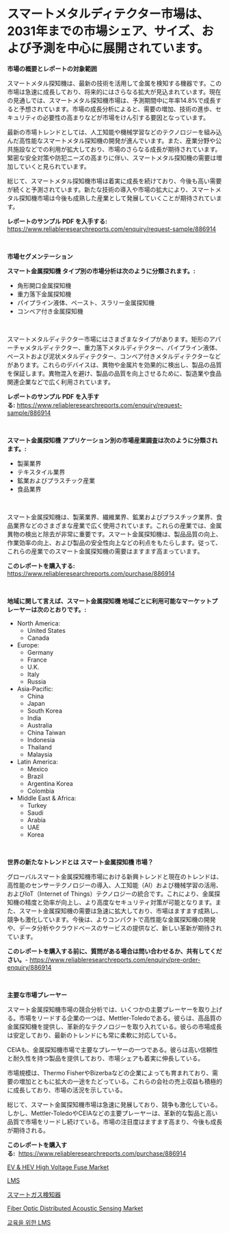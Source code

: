 <p><h1>スマートメタルディテクター市場は、2031年までの市場シェア、サイズ、および予測を中心に展開されています。</h1></p><p><strong>市場の概要とレポートの対象範囲</strong></p>
<p><p>スマートメタル探知機は、最新の技術を活用して金属を検知する機器です。この市場は急速に成長しており、将来的にはさらなる拡大が見込まれています。現在の見通しでは、スマートメタル探知機市場は、予測期間中に年率14.8%で成長すると予想されています。市場の成長分析によると、需要の増加、技術の進歩、セキュリティの必要性の高まりなどが市場をけん引する要因となっています。</p><p>最新の市場トレンドとしては、人工知能や機械学習などのテクノロジーを組み込んだ高性能なスマートメタル探知機の開発が進んでいます。また、産業分野や公共施設などでの利用が拡大しており、市場のさらなる成長が期待されています。緊密な安全対策や防犯ニーズの高まりに伴い、スマートメタル探知機の需要は増加していくと見られています。</p><p>総じて、スマートメタル探知機市場は着実に成長を続けており、今後も高い需要が続くと予測されています。新たな技術の導入や市場の拡大により、スマートメタル探知機市場は今後も成熟した産業として発展していくことが期待されています。</p></p>
<p><strong>レポートのサンプル PDF を入手する:</strong> <a href="https://www.reliableresearchreports.com/enquiry/request-sample/886914">https://www.reliableresearchreports.com/enquiry/request-sample/886914</a></p>
<p>&nbsp;</p>
<p><strong>市場セグメンテーション</strong></p>
<p><strong>スマート金属探知機 タイプ別の市場分析は次のように分類されます。:</strong></p>
<p><ul><li>角形開口金属探知機</li><li>重力落下金属探知機</li><li>パイプライン液体、ペースト、スラリー金属探知機</li><li>コンベア付き金属探知機</li></ul></p>
<p>&nbsp;</p>
<p><p>スマートメタルディテクター市場にはさまざまなタイプがあります。矩形のアパーチャメタルディテクター、重力落下メタルディテクター、パイプライン液体、ペーストおよび泥状メタルディテクター、コンベア付きメタルディテクターなどがあります。これらのデバイスは、異物や金属片を効果的に検出し、製品の品質を保証します。異物混入を避け、製品の品質を向上させるために、製造業や食品関連企業などで広く利用されています。</p></p>
<p><strong>レポートのサンプル PDF を入手する:</strong>&nbsp;<a href="https://www.reliableresearchreports.com/enquiry/request-sample/886914">https://www.reliableresearchreports.com/enquiry/request-sample/886914</a></p>
<p>&nbsp;</p>
<p><strong> スマート金属探知機 アプリケーション別の市場産業調査は次のように分類されます。:</strong></p>
<p><ul><li>製薬業界</li><li>テキスタイル業界</li><li>鉱業およびプラスチック産業</li><li>食品業界</li></ul></p>
<p>&nbsp;</p>
<p><p>スマート金属探知機は、製薬業界、繊維業界、鉱業およびプラスチック業界、食品業界などのさまざまな産業で広く使用されています。これらの産業では、金属異物の検出と除去が非常に重要です。スマート金属探知機は、製品品質の向上、作業効率の向上、および製品の安全性向上などの利点をもたらします。従って、これらの産業でのスマート金属探知機の需要はますます高まっています。</p></p>
<p><strong>このレポートを購入する:</strong>&nbsp; <a href="https://www.reliableresearchreports.com/purchase/886914">https://www.reliableresearchreports.com/purchase/886914</a></p>
<p>&nbsp;</p>
<p><strong>地域に関して言えば、スマート金属探知機 地域ごとに利用可能なマーケットプレーヤーは次のとおりです。:</strong></p>
<p><ul>
    <li>
        North America:
        <ul>
            <li>United States</li>
            <li>Canada</li>
        </ul>
    </li>
    <li>
        Europe:
        <ul>
            <li>Germany</li>
            <li>France</li>
            <li>U.K.</li>
            <li>Italy</li>
            <li>Russia</li>
        </ul>
    </li>
    <li>
        Asia-Pacific:
        <ul>
            <li>China</li>
            <li>Japan</li>
            <li>South Korea</li>
            <li>India</li>
            <li>Australia</li>
            <li>China Taiwan</li>
            <li>Indonesia</li>
            <li>Thailand</li>
            <li>Malaysia</li>
        </ul>
    </li>
    <li>
        Latin America:
        <ul>
            <li>Mexico</li>
            <li>Brazil</li>
            <li>Argentina Korea</li>
            <li>Colombia</li>
        </ul>
    </li>
    <li>
        Middle East & Africa:
        <ul>
            <li>Turkey</li>
            <li>Saudi</li>
            <li>Arabia</li>
            <li>UAE</li>
            <li>Korea</li>
        </ul>
    </li>
    </ul></p>
<p>&nbsp;</p>
<p><strong>世界の新たなトレンドとは スマート金属探知機 市場？</strong></p>
<p><p>グローバルスマート金属探知機市場における新興トレンドと現在のトレンドは、高性能のセンサーテクノロジーの導入、人工知能（AI）および機械学習の活用、およびIoT（Internet of Things）テクノロジーの統合です。これにより、金属探知機の精度と効率が向上し、より高度なセキュリティ対策が可能となります。また、スマート金属探知機の需要は急速に拡大しており、市場はますます成熟し、競争も激化しています。今後は、よりコンパクトで高性能な金属探知機の開発や、データ分析やクラウドベースのサービスの提供など、新しい革新が期待されています。</p></p>
<p><strong>このレポートを購入する前に、質問がある場合は問い合わせるか、共有してください。</strong>- <a href="https://www.reliableresearchreports.com/enquiry/pre-order-enquiry/886914">https://www.reliableresearchreports.com/enquiry/pre-order-enquiry/886914</a></p>
<p>&nbsp;</p>
<p><strong>主要な市場プレーヤー</strong></p>
<p><p>スマート金属探知機市場の競合分析では、いくつかの主要プレーヤーを取り上げる。市場をリードする企業の一つは、Mettler-Toledoである。彼らは、高品質の金属探知機を提供し、革新的なテクノロジーを取り入れている。彼らの市場成長は安定しており、最新のトレンドにも常に柔軟に対応している。</p><p>CEIAも、金属探知機市場で主要なプレーヤーの一つである。彼らは高い信頼性と耐久性を持つ製品を提供しており、市場シェアも着実に伸長している。</p><p>市場規模は、Thermo FisherやBizerbaなどの企業によっても育まれており、需要の増加とともに拡大の一途をたどっている。これらの会社の売上収益も積極的に成長しており、市場の活況を示している。</p><p>総じて、スマート金属探知機市場は急速に発展しており、競争も激化している。しかし、Mettler-ToledoやCEIAなどの主要プレーヤーは、革新的な製品と高い品質で市場をリードし続けている。市場の注目度はますます高まり、今後も成長が期待される。</p></p>
<p><strong>このレポートを購入する:</strong>&nbsp;&nbsp;<a href="https://www.reliableresearchreports.com/purchase/886914">https://www.reliableresearchreports.com/purchase/886914</a></p>
<p><p><a href="https://issuu.com/reportprime-2/docs/ev-hev-high-voltage-fuse-market-size-2030.pptx">EV & HEV High Voltage Fuse Market</a></p><p><a href="https://github.com/vsr06p4p49/Market-Research-Report-List-1/blob/main/366349715042.md">LMS</a></p><p><a href="https://github.com/ReganWisoky2023/Market-Research-Report-List-1/blob/main/534686616204.md">スマートガス検知器</a></p><p><a href="https://view.publitas.com/reportprime-1/fiber-optic-distributed-acoustic-sensing-market-challenges-opportunities-and-growth-drivers-and-major-market-players-forecasted-for-period-from-2024-2031/">Fiber Optic Distributed Acoustic Sensing Market</a></p><p><a href="https://github.com/Penelolack456456/Market-Research-Report-List-1/blob/main/853436215043.md">교육을 위한 LMS</a></p></p>